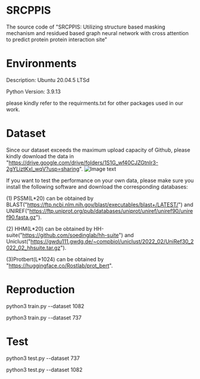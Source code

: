 # SRCPPIS
The source code of "SRCPPIS: Utilizing structure based masking
mechanism and residued based graph neural network
with cross attention to predict protein protein
interaction site"
# Environments
Description:	Ubuntu 20.04.5 LTSd

Python Version:  3.9.13

please kindly refer to the requirments.txt for other packages used in our work.



# Dataset
Since our dataset exceeds the maximum upload capacity of Github, please kindly download the data in "https://drive.google.com/drive/folders/1S1G_wf40CJZGtnIr3-2gYLiztKxl_wqV?usp=sharing". 
![Image text](https://github.com/LiuChenPPP/SRCPPIS/blob/main/221677147185_.pic.jpg)




If you want to test the performance on your own data, please make sure you install the following software and download the corresponding databases:

(1) PSSM(L*20) can be obtained by BLAST("https://ftp.ncbi.nlm.nih.gov/blast/executables/blast+/LATEST/") and UNIREF("https://ftp.uniprot.org/pub/databases/uniprot/uniref/uniref90/uniref90.fasta.gz").

(2) HHM(L*20) can be obtained by HH-suite("https://github.com/soedinglab/hh-suite") and Uniclust("https://gwdu111.gwdg.de/~compbiol/uniclust/2022_02/UniRef30_2022_02_hhsuite.tar.gz").

(3)Protbert(L*1024) can be obtained by "https://huggingface.co/Rostlab/prot_bert".

# Reproduction
python3 train.py --dataset 1082

python3 train.py --dataset 737
# Test
python3 test.py --dataset 737

python3 test.py --dataset 1082



